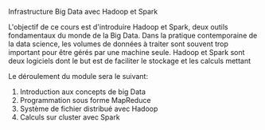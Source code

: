 Infrastructure Big Data avec Hadoop et Spark

L'objectif de ce cours est d'introduire Hadoop et Spark, deux outils
fondamentaux du monde de la Big Data. Dans la pratique contemporaine
de la data science, les volumes de données à traiter sont souvent trop
important pour être gérés par une machine seule. Hadoop et Spark sont
deux logiciels dont le but est de faciliter le stockage et les calculs
mettant


Le déroulement du module sera le suivant:

1. Introduction aux concepts de big Data
2. Programmation sous forme MapReduce
3. Système de fichier distribué avec Hadoop
4. Calculs sur cluster avec Spark
